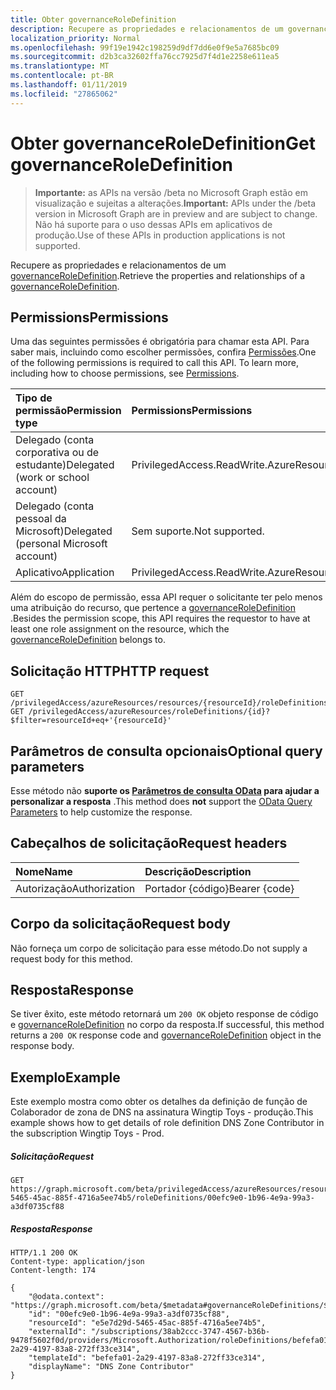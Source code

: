 ```yaml
---
title: Obter governanceRoleDefinition
description: Recupere as propriedades e relacionamentos de um governanceRoleDefinition.
localization_priority: Normal
ms.openlocfilehash: 99f19e1942c198259d9df7dd6e0f9e5a7685bc09
ms.sourcegitcommit: d2b3ca32602ffa76cc7925d7f4d1e2258e611ea5
ms.translationtype: MT
ms.contentlocale: pt-BR
ms.lasthandoff: 01/11/2019
ms.locfileid: "27865062"
---
```

# <a name="get-governanceroledefinition"></a><span data-ttu-id="d1583-103">Obter governanceRoleDefinition</span><span class="sxs-lookup"><span data-stu-id="d1583-103">Get governanceRoleDefinition</span></span>

> <span data-ttu-id="d1583-104">**Importante:** as APIs na versão /beta no Microsoft Graph estão em visualização e sujeitas a alterações.</span><span class="sxs-lookup"><span data-stu-id="d1583-104">**Important:** APIs under the /beta version in Microsoft Graph are in preview and are subject to change.</span></span> <span data-ttu-id="d1583-105">Não há suporte para o uso dessas APIs em aplicativos de produção.</span><span class="sxs-lookup"><span data-stu-id="d1583-105">Use of these APIs in production applications is not supported.</span></span>

<span data-ttu-id="d1583-106">Recupere as propriedades e relacionamentos de um [governanceRoleDefinition](../resources/governanceroledefinition.md).</span><span class="sxs-lookup"><span data-stu-id="d1583-106">Retrieve the properties and relationships of a [governanceRoleDefinition](../resources/governanceroledefinition.md).</span></span>

## <a name="permissions"></a><span data-ttu-id="d1583-107">Permissions</span><span class="sxs-lookup"><span data-stu-id="d1583-107">Permissions</span></span>
<span data-ttu-id="d1583-p102">Uma das seguintes permissões é obrigatória para chamar esta API. Para saber mais, incluindo como escolher permissões, confira [Permissões](/graph/permissions-reference).</span><span class="sxs-lookup"><span data-stu-id="d1583-p102">One of the following permissions is required to call this API. To learn more, including how to choose permissions, see [Permissions](/graph/permissions-reference).</span></span>

|<span data-ttu-id="d1583-110">Tipo de permissão</span><span class="sxs-lookup"><span data-stu-id="d1583-110">Permission type</span></span>      | <span data-ttu-id="d1583-111">Permissions</span><span class="sxs-lookup"><span data-stu-id="d1583-111">Permissions</span></span>              |
|:--------------------|:---------------------------------------------------------|
|<span data-ttu-id="d1583-112">Delegado (conta corporativa ou de estudante)</span><span class="sxs-lookup"><span data-stu-id="d1583-112">Delegated (work or school account)</span></span> | <span data-ttu-id="d1583-113">PrivilegedAccess.ReadWrite.AzureResources</span><span class="sxs-lookup"><span data-stu-id="d1583-113">PrivilegedAccess.ReadWrite.AzureResources</span></span>  |
|<span data-ttu-id="d1583-114">Delegado (conta pessoal da Microsoft)</span><span class="sxs-lookup"><span data-stu-id="d1583-114">Delegated (personal Microsoft account)</span></span> | <span data-ttu-id="d1583-115">Sem suporte.</span><span class="sxs-lookup"><span data-stu-id="d1583-115">Not supported.</span></span>    |
|<span data-ttu-id="d1583-116">Aplicativo</span><span class="sxs-lookup"><span data-stu-id="d1583-116">Application</span></span> | <span data-ttu-id="d1583-117">PrivilegedAccess.ReadWrite.AzureResources</span><span class="sxs-lookup"><span data-stu-id="d1583-117">PrivilegedAccess.ReadWrite.AzureResources</span></span> |

<span data-ttu-id="d1583-118">Além do escopo de permissão, essa API requer o solicitante ter pelo menos uma atribuição do recurso, que pertence a [governanceRoleDefinition](../resources/governanceroledefinition.md) .</span><span class="sxs-lookup"><span data-stu-id="d1583-118">Besides the permission scope, this API requires the requestor to have at least one role assignment on the resource, which the [governanceRoleDefinition](../resources/governanceroledefinition.md) belongs to.</span></span>

## <a name="http-request"></a><span data-ttu-id="d1583-119">Solicitação HTTP</span><span class="sxs-lookup"><span data-stu-id="d1583-119">HTTP request</span></span>
<!-- { "blockType": "ignored" } -->
```http
GET /privilegedAccess/azureResources/resources/{resourceId}/roleDefinitions/{id}
GET /privilegedAccess/azureResources/roleDefinitions/{id}?$filter=resourceId+eq+'{resourceId}'
```
## <a name="optional-query-parameters"></a><span data-ttu-id="d1583-120">Parâmetros de consulta opcionais</span><span class="sxs-lookup"><span data-stu-id="d1583-120">Optional query parameters</span></span>
<span data-ttu-id="d1583-121">Esse método não **suporte os [Parâmetros de consulta OData](/graph/query-parameters) para ajudar a personalizar a resposta** .</span><span class="sxs-lookup"><span data-stu-id="d1583-121">This method does **not** support the [OData Query Parameters](/graph/query-parameters) to help customize the response.</span></span>

## <a name="request-headers"></a><span data-ttu-id="d1583-122">Cabeçalhos de solicitação</span><span class="sxs-lookup"><span data-stu-id="d1583-122">Request headers</span></span>
| <span data-ttu-id="d1583-123">Nome</span><span class="sxs-lookup"><span data-stu-id="d1583-123">Name</span></span>      |<span data-ttu-id="d1583-124">Descrição</span><span class="sxs-lookup"><span data-stu-id="d1583-124">Description</span></span>|
|:----------|:----------|
| <span data-ttu-id="d1583-125">Autorização</span><span class="sxs-lookup"><span data-stu-id="d1583-125">Authorization</span></span>  | <span data-ttu-id="d1583-126">Portador {código}</span><span class="sxs-lookup"><span data-stu-id="d1583-126">Bearer {code}</span></span>|


## <a name="request-body"></a><span data-ttu-id="d1583-127">Corpo da solicitação</span><span class="sxs-lookup"><span data-stu-id="d1583-127">Request body</span></span>
<span data-ttu-id="d1583-128">Não forneça um corpo de solicitação para esse método.</span><span class="sxs-lookup"><span data-stu-id="d1583-128">Do not supply a request body for this method.</span></span>
## <a name="response"></a><span data-ttu-id="d1583-129">Resposta</span><span class="sxs-lookup"><span data-stu-id="d1583-129">Response</span></span>
<span data-ttu-id="d1583-130">Se tiver êxito, este método retornará um `200 OK` objeto response de código e [governanceRoleDefinition](../resources/governanceroledefinition.md) no corpo da resposta.</span><span class="sxs-lookup"><span data-stu-id="d1583-130">If successful, this method returns a `200 OK` response code and [governanceRoleDefinition](../resources/governanceroledefinition.md) object in the response body.</span></span>
## <a name="example"></a><span data-ttu-id="d1583-131">Exemplo</span><span class="sxs-lookup"><span data-stu-id="d1583-131">Example</span></span>
<span data-ttu-id="d1583-132">Este exemplo mostra como obter os detalhes da definição de função de Colaborador de zona de DNS na assinatura Wingtip Toys - produção.</span><span class="sxs-lookup"><span data-stu-id="d1583-132">This example shows how to get details of role definition DNS Zone Contributor in the subscription Wingtip Toys - Prod.</span></span>
<!-- {
  "blockType": "request",
  "name": "get_governanceroledefinition"
}-->
##### <a name="request"></a><span data-ttu-id="d1583-133">Solicitação</span><span class="sxs-lookup"><span data-stu-id="d1583-133">Request</span></span>
```http
GET https://graph.microsoft.com/beta/privilegedAccess/azureResources/resources/e5e7d29d-5465-45ac-885f-4716a5ee74b5/roleDefinitions/00efc9e0-1b96-4e9a-99a3-a3df0735cf88
```
##### <a name="response"></a><span data-ttu-id="d1583-134">Resposta</span><span class="sxs-lookup"><span data-stu-id="d1583-134">Response</span></span>
<!-- {
  "blockType": "response",
  "truncated": false,
  "@odata.type": "microsoft.graph.governanceRoleDefinition"
} -->
```http
HTTP/1.1 200 OK
Content-type: application/json
Content-length: 174

{
    "@odata.context": "https://graph.microsoft.com/beta/$metadata#governanceRoleDefinitions/$entity",
    "id": "00efc9e0-1b96-4e9a-99a3-a3df0735cf88",
    "resourceId": "e5e7d29d-5465-45ac-885f-4716a5ee74b5",
    "externalId": "/subscriptions/38ab2ccc-3747-4567-b36b-9478f5602f0d/providers/Microsoft.Authorization/roleDefinitions/befefa01-2a29-4197-83a8-272ff33ce314",
    "templateId": "befefa01-2a29-4197-83a8-272ff33ce314",
    "displayName": "DNS Zone Contributor"
}
```

<!-- uuid: 8fcb5dbc-d5aa-4681-8e31-b001d5168d79
2015-10-25 14:57:30 UTC -->
<!-- {
  "type": "#page.annotation",
  "description": "Get governanceRoleDefinition",
  "keywords": "",
  "section": "documentation",
  "tocPath": ""
}-->
